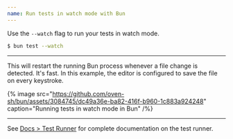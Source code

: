 ```yaml
---
name: Run tests in watch mode with Bun
---
```


Use the `--watch` flag to run your tests in watch mode.

```sh
$ bun test --watch
```

---

This will restart the running Bun process whenever a file change is detected. It's fast. In this example, the editor is configured to save the file on every keystroke.

{% image src="https://github.com/oven-sh/bun/assets/3084745/dc49a36e-ba82-416f-b960-1c883a924248" caption="Running tests in watch mode in Bun" /%}

---

See [Docs > Test Runner](/docs/cli/test) for complete documentation on the test runner.
